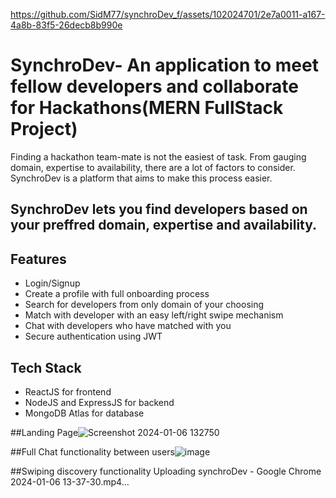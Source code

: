 
https://github.com/SidM77/synchroDev_f/assets/102024701/2e7a0011-a167-4a8b-83f5-26decb8b990e
# SynchroDev- An application to meet fellow developers and collaborate for Hackathons(MERN FullStack Project)

Finding a hackathon team-mate is not the easiest of task. From gauging domain, expertise to availability, there are a lot of factors to consider. SynchroDev is a platform that aims to make this process easier. 

## SynchroDev lets you find developers based on your preffred domain, expertise and availability.

## Features
- Login/Signup
- Create a profile with full onboarding process
- Search for developers from only domain of your choosing
- Match with developer with an easy left/right swipe mechanism
- Chat with developers who have matched with you
- Secure authentication using JWT

## Tech Stack
- ReactJS for frontend
- NodeJS and ExpressJS for backend
- MongoDB Atlas for database

##Landing Page![Screenshot 2024-01-06 132750](https://github.com/SidM77/synchroDev_f/assets/102024701/9e98cfa8-c5dd-4af6-a428-886db4576022)


##Full Chat functionality between users![image](https://github.com/SidM77/synchroDev_f/assets/102024701/bf5058ca-a7cb-431d-bd85-9c07d7ec8f55)


##Swiping discovery functionality Uploading synchroDev - Google Chrome 2024-01-06 13-37-30.mp4…

